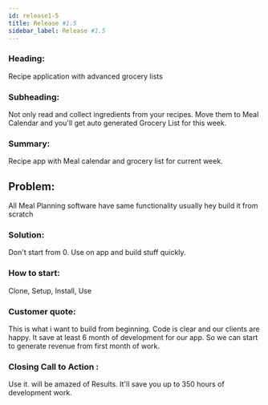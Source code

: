 ```yaml
---
id: release1-5
title: Release #1.5
sidebar_label: Release #1.5
---
```


### Heading:
Recipe application with advanced grocery lists

### Subheading:
Not only read and collect ingredients from your recipes. Move them to Meal Calendar and you'll get auto generated Grocery List for this week.

### Summary:
Recipe app with Meal calendar and grocery list for current week.

## Problem:
All Meal Planning software have same functionality usually hey build it from scratch

### Solution:
Don't start from 0. Use on app and build stuff quickly.

### How to start:
Clone, Setup, Install, Use

### Customer quote:
This is what i want to build from beginning. Code is clear and our clients are happy.
It save at least 6 month of development for our app. So we can start to generate revenue from first month of work.

### Closing Call to Action :
 Use it. will be amazed of Results. It'll save you up  to 350 hours of development work.
